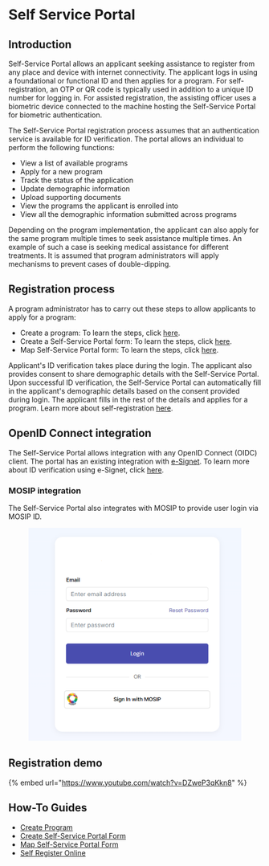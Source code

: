 # Self Service Portal

## Introduction

Self-Service Portal allows an applicant seeking assistance to register from any place and device with internet connectivity. The applicant logs in using a foundational or functional ID and then applies for a program. For self-registration,  an OTP or QR code is typically used in addition to a unique ID number for logging in. For assisted registration, the assisting officer uses a biometric device connected to the machine hosting the Self-Service Portal for biometric authentication.

The Self-Service Portal registration process assumes that an authentication service is available for ID verification. The portal allows an individual to perform the following functions:

* View a list of available programs
* Apply for a new program
* Track the status of the application
* Update demographic information
* Upload supporting documents
* View the programs the applicant is enrolled into&#x20;
* View all the demographic information submitted across programs

Depending on the program implementation, the applicant can also apply for the same program multiple times to seek assistance multiple times. An example of such a case is seeking medical assistance for different treatments. It is assumed that program administrators will apply mechanisms to prevent cases of double-dipping.

## Registration process

A program administrator has to carry out these steps to allow applicants to apply for a program:

* Create a program: To learn the steps, click [here](../../guides/user-guides/create-a-program.md).
* Create a Self-Service Portal form: To learn the steps, click [here](../../guides/user-guides/create-portal-form.md).
* Map Self-Service Portal form: To learn the steps, click [here](../../guides/user-guides/map-self-service-portal-form.md).

Applicant's ID verification takes place during the login. The applicant also provides consent to share demographic details with the Self-Service Portal. Upon successful ID verification, the Self-Service Portal can automatically fill in the applicant's demographic details based on the consent provided during login. The applicant fills in the rest of the details and applies for a program. Learn more about self-registration [here](../../guides/user-guides/self-register-online.md).

## OpenID Connect integration

The Self-Service Portal allows integration with any OpenID Connect (OIDC) client. The portal has an existing integration with [e-Signet](https://docs.esignet.io/). To learn more about ID verification using e-Signet, click [here](../id-verification.md#applicant-authentication-using-e-signet).

### MOSIP integration

The Self-Service Portal also integrates with MOSIP to provide user login via MOSIP ID.

<figure><img src="../../.gitbook/assets/ssp-login-page (1).png" alt=""><figcaption></figcaption></figure>

## Registration demo

{% embed url="https://www.youtube.com/watch?v=DZweP3qKkn8" %}

## How-To Guides

* [Create Program](../../guides/user-guides/create-a-program.md)
* [Create Self-Service Portal Form](../../guides/user-guides/create-portal-form.md)
* [Map Self-Service Portal Form](../../guides/user-guides/map-self-service-portal-form.md)
* [Self Register Online](../../guides/user-guides/self-register-online.md)

